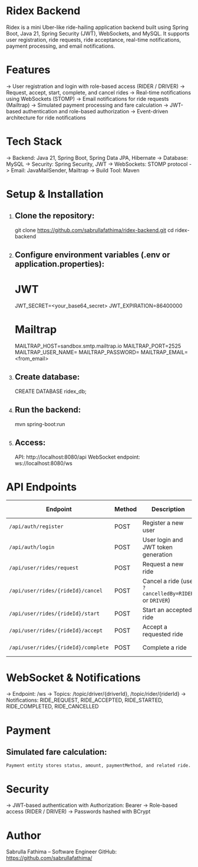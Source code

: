 Ridex Backend
=============
Ridex is a mini Uber-like ride-hailing application backend 
built using Spring Boot, Java 21, Spring Security (JWT), WebSockets, and MySQL. 
It supports user registration, ride requests, ride acceptance, real-time notifications, payment processing, 
and email notifications.

Features
=========
-> User registration and login with role-based access (RIDER / DRIVER)
-> Request, accept, start, complete, and cancel rides
-> Real-time notifications using WebSockets (STOMP)
-> Email notifications for ride requests (Mailtrap)
-> Simulated payment processing and fare calculation
-> JWT-based authentication and role-based authorization
-> Event-driven architecture for ride notifications

Tech Stack
==========
-> Backend: Java 21, Spring Boot, Spring Data JPA, Hibernate
-> Database: MySQL
-> Security: Spring Security, JWT
-> WebSockets: STOMP protocol
-> Email: JavaMailSender, Mailtrap
-> Build Tool: Maven

Setup & Installation
====================
1. Clone the repository:
   ---------------------
   git clone https://github.com/sabrullafathima/ridex-backend.git
   cd ridex-backend

2. Configure environment variables (.env or application.properties):
   -----------------------------------------------------------------
   # JWT
   JWT_SECRET=<your_base64_secret>
   JWT_EXPIRATION=86400000

   # Mailtrap
   MAILTRAP_HOST=sandbox.smtp.mailtrap.io
   MAILTRAP_PORT=2525
   MAILTRAP_USER_NAME=<username>
   MAILTRAP_PASSWORD=<password>
   MAILTRAP_EMAIL=<from_email>

3. Create database:
   ----------------
   CREATE DATABASE ridex_db;

4. Run the backend:
   ----------------
   mvn spring-boot:run

5. Access:
   ------
   API: http://localhost:8080/api
   WebSocket endpoint: ws://localhost:8080/ws


API Endpoints
=============
| Endpoint                            | Method | Description                                          | Auth Required |
| ----------------------------------- | ------ | ---------------------------------------------------- | ------------- |
| `/api/auth/register`                | POST   | Register a new user                                  | No            |
| `/api/auth/login`                   | POST   | User login and JWT token generation                  | No            |
| `/api/user/rides/request`           | POST   | Request a new ride                                   | Yes           |
| `/api/user/rides/{rideId}/cancel`   | POST   | Cancel a ride (use `?cancelledBy=RIDER` or `DRIVER`) | Yes           |
| `/api/user/rides/{rideId}/start`    | POST   | Start an accepted ride                               | Yes (Driver)  |
| `/api/user/rides/{rideId}/accept`   | POST   | Accept a requested ride                              | Yes (Driver)  |
| `/api/user/rides/{rideId}/complete` | POST   | Complete a ride                                      | Yes (Driver)  |


WebSocket & Notifications
=========================
-> Endpoint: /ws
-> Topics: /topic/driver/{driverId}, /topic/rider/{riderId}
-> Notifications: RIDE_REQUEST, RIDE_ACCEPTED, RIDE_STARTED, RIDE_COMPLETED, RIDE_CANCELLED

Payment
=======
   Simulated fare calculation:
   ---------------------------
    Payment entity stores status, amount, paymentMethod, and related ride.

Security
========
-> JWT-based authentication with Authorization: Bearer <token>
-> Role-based access (RIDER / DRIVER)
-> Passwords hashed with BCrypt

Author
=====
Sabrulla Fathima – Software Engineer
GitHub: https://github.com/sabrullafathima/